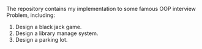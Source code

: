 The repository contains my implementation to some famous OOP interview Problem, including:
1. Design a black jack game.
2. Design a library manage system.
3. Design a parking lot.
